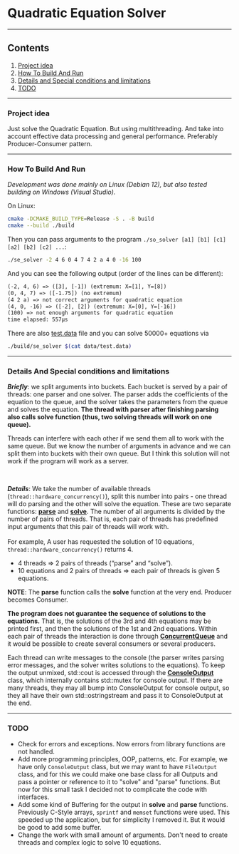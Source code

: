 # Quadratic Equation Solver

---

## Contents
1. [Project idea](#project-idea)
2. [How To Build And Run](#how-to-build-and-run)
3. [Details and Special conditions and limitations](#details-and-special-conditions-and-limitations)
4. [TODO](#todo)

---

### Project idea
Just solve the Quadratic Equation. But using multithreading. And take into account effective data processing and general performance. Preferably Producer-Consumer pattern.

---

### How To Build And Run
_Development was done mainly on Linux (Debian 12), but also tested building on Windows (Visual Studio)._

On Linux:
```bash
cmake -DCMAKE_BUILD_TYPE=Release -S . -B build
cmake --build ./build
```
Then you can pass arguments to the program `./so_solver [a1] [b1] [c1] [a2] [b2] [c2] ...`:
```bash
./se_solver -2 4 6 0 4 7 4 2 a 4 0 -16 100
```
And you can see the following output (order of the lines can be different):
```txt
(-2, 4, 6) => ([3], [-1]) (extremum: X=[1], Y=[8])
(0, 4, 7) => ([-1.75]) (no extremum)
(4 2 a) => not correct arguments for quadratic equation
(4, 0, -16) => ([-2], [2]) (extremum: X=[0], Y=[-16])
(100) => not enough arguments for quadratic equation
time elapsed: 557µs
```

There are also [test.data](./data/test.data) file and you can solve 50000+ equations via
```bash
./build/se_solver $(cat data/test.data)
```

---

### Details And Special conditions and limitations
**_Briefly_**: we split arguments into buckets. Each bucket is served by a pair of threads: one parser and one solver. The parser adds the coefficients of the equation to the queue, and the solver takes the parameters from the queue and solves the equation. **The thread with parser after finishing parsing also calls solve function (thus, two solving threads will work on one queue).**

Threads can interfere with each other if we send them all to work with the same queue. But we know the number of arguments in advance and we can split them into buckets with their own queue.
But I think this solution will not work if the program will work as a server.

<br/>

**_Details_**: We take the number of available threads (`thread::hardware_concurrency()`), split this number into pairs - one thread will do parsing and the other will solve the equation. These are two separate functions: [**parse**](./src/SolvingManager.cpp?plain=1#L113) and [**solve**](./src/SolvingManager.cpp?plain=1#L64).
The number of all arguments is divided by the number of pairs of threads. That is, each pair of threads has predefined input arguments that this pair of threads will work with.<br/><br/>
For example, A user has requested the solution of 10 equations, `thread::hardware_concurrency()` returns 4.
- 4 threads => 2 pairs of threads (“parse” and “solve”).
- 10 equations and 2 pairs of threads => each pair of threads is given 5 equations.

**NOTE**: The **parse** function calls the **solve** function at the very end. Producer becomes Consumer.

**The program does not guarantee the sequence of solutions to the equations.** That is, the solutions of the 3rd and 4th equations may be printed first, and then the solutions of the 1st and 2nd equations.
Within each pair of threads the interaction is done through [**ConcurrentQueue**](./src/ConcurrentQueue.hpp) and it would be possible to create several consumers or several producers.

Each thread can write messages to the console (the parser writes parsing error messages, and the solver writes solutions to the equations). To keep the output unmixed, std::cout is accessed through the [**ConsoleOutput**](./src/ConsoleOutput.hpp) class, which internally contains std::mutex for console output. If there are many threads, they may all bump into ConsoleOutput for console output, so they all have their own std::ostringstream and pass it to ConsoleOutput at the end.

---

### TODO
- Check for errors and exceptions. Now errors from library functions are not handled.
- Add more programming principles, OOP, patterns, etc. For example, we have only `ConsoleOutput` class, but we may want to have `FileOutput` class, and for this we could make one base class for all Outputs and pass a pointer or reference to it to "solve" and "parse" functions. But now for this small task I decided not to complicate the code with interfaces.
- Add some kind of Buffering for the output in **solve** and **parse** functions. Previously C-Style arrays, `sprintf` and `memset` functions were used. This speeded up the application, but for simplicity I removed it. But it would be good to add some buffer.
- Change the work with small amount of arguments. Don't need to create threads and complex logic to solve 10 equations.